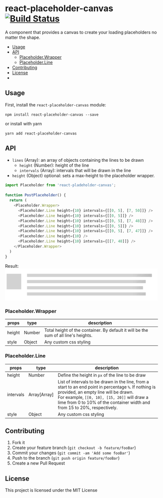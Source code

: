 # react-placeholder-canvas [![Build Status](https://travis-ci.org/isaquediasm/react-placeholder-canvas.svg?branch=master)](https://travis-ci.org/isaquediasm/react-placeholder-canvas)

A component that provides a canvas to create your loading placeholders no matter the shape.

  - [Usage](#usage)
  - [API](#api)
    - [Placeholder.Wrapper](#placeholderwrapper)
    - [Placeholder.Line](#placeholderline)
  - [Contributing](#contributing)
  - [License](#license)
  - 
## Usage

First, install the `react-placeholder-canvas` module:

`npm install react-placeholder-canvas --save`

or install with yarn

`yarn add react-placeholder-canvas`

## API

- `lines` (Array): an array of objects containing the lines to be drawn
  - `height` (Number): height of the line
  - `intervals` (Array): intervals that will be drawn in the line
- `height` (Object) optional: sets a max-height to the placeholder wrapper.

```js
import Placeholder from 'react-pladeholder-canvas';

function PostPlaceholder() {
  return (
    <Placeholder.Wrapper>
      <Placeholder.Line height={10} intervals={[[0, 5], [7, 50]]} />
      <Placeholder.Line height={10} intervals={[[0, 5]]} />
      <Placeholder.Line height={10} intervals={[[0, 5], [7, 48]]} />
      <Placeholder.Line height={10} intervals={[[0, 5]]} />
      <Placeholder.Line height={10} intervals={[[0, 5], [7, 47]]} />
      <Placeholder.Line height={10} />
      <Placeholder.Line height={10} intervals={[[7, 48]]} />
    </Placeholder.Wrapper>
  )
}
```

Result:<br/>
![](demo.gif)
<br />

### Placeholder.Wrapper
| props  | type   | description                                                                         |
| ------ | ------ | ----------------------------------------------------------------------------------- |
| height | Number | Total height of the container. By default it will be the sum of all line's heights. |
| style  | Object | Any custom css styling                                                              |

### Placeholder.Line
| props     | type         | description                                                                                                                                                                                                                                                                       |
| --------- | ------------ | --------------------------------------------------------------------------------------------------------------------------------------------------------------------------------------------------------------------------------------------------------------------------------- |
| height    | Number       | Define the height in `px` of the line to be draw                                                                                                                                                                                                                                  |
| intervals | Array[Array] | List of intervals to be drawn in the line, from a start to an end point in percentage `%`. If nothing is provided, an empty line will be drawn. <br /> For example, `[[0, 10], [15, 20]]` will draw a lime from 0 to 10% of the container width and from 15 to 20%, respectively. |
| style     | Object       | Any custom css styling                                                                                                                                                                                                                                                            |




## Contributing

1. Fork it
2. Create your feature branch (`git checkout -b feature/fooBar`)
3. Commit your changes (`git commit -am 'Add some fooBar'`)
4. Push to the branch (`git push origin feature/fooBar`)
5. Create a new Pull Request

## License

This project is licensed under the MIT License
